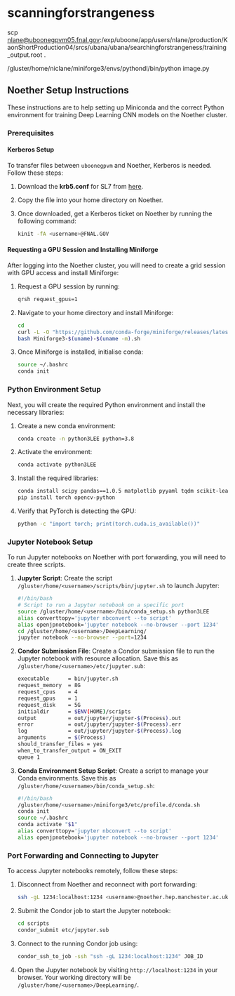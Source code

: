 # scanningforstrangeness

scp nlane@uboonegpvm05.fnal.gov:/exp/uboone/app/users/nlane/production/KaonShortProduction04/srcs/ubana/ubana/searchingforstrangeness/training_output.root .

/gluster/home/niclane/miniforge3/envs/pythondl/bin/python image.py

## Noether Setup Instructions

These instructions are to help setting up Miniconda and the correct Python environment for training Deep Learning CNN models on the Noether cluster.

### Prerequisites

#### Kerberos Setup

To transfer files between `uboonegpvm` and Noether, Kerberos is needed. Follow these steps:

1. Download the **krb5.conf** for SL7 from [here](https://authentication.fnal.gov/krb5conf/).
2. Copy the file into your home directory on Noether.
3. Once downloaded, get a Kerberos ticket on Noether by running the following command:

    ```bash
    kinit -fA <username>@FNAL.GOV
    ```

#### Requesting a GPU Session and Installing Miniforge

After logging into the Noether cluster, you will need to create a grid session with GPU access and install Miniforge:

1. Request a GPU session by running:

    ```bash
    qrsh request_gpus=1
    ```

2. Navigate to your home directory and install Miniforge:

    ```bash
    cd
    curl -L -O "https://github.com/conda-forge/miniforge/releases/latest/download/Miniforge3-$(uname)-$(uname -m).sh"
    bash Miniforge3-$(uname)-$(uname -m).sh
    ```

3. Once Miniforge is installed, initialise conda:

    ```bash
    source ~/.bashrc
    conda init
    ```

### Python Environment Setup

Next, you will create the required Python environment and install the necessary libraries:

1. Create a new conda environment:

    ```bash
    conda create -n python3LEE python=3.8
    ```

2. Activate the environment:

    ```bash
    conda activate python3LEE
    ```

3. Install the required libraries:

    ```bash
    conda install scipy pandas==1.0.5 matplotlib pyyaml tqdm scikit-learn jupyter
    pip install torch opencv-python
    ```

4. Verify that PyTorch is detecting the GPU:

    ```bash
    python -c "import torch; print(torch.cuda.is_available())"
    ```

### Jupyter Notebook Setup

To run Jupyter notebooks on Noether with port forwarding, you will need to create three scripts.

1. **Jupyter Script**: Create the script `/gluster/home/<username>/scripts/bin/jupyter.sh` to launch Jupyter:

    ```bash
    #!/bin/bash
    # Script to run a Jupyter notebook on a specific port
    source /gluster/home/<username>/bin/conda_setup.sh python3LEE
    alias converttopy='jupyter nbconvert --to script'
    alias openjpnotebook='jupyter notebook --no-browser --port 1234'
    cd /gluster/home/<username>/DeepLearning/
    jupyter notebook --no-browser --port=1234
    ```

2. **Condor Submission File**: Create a Condor submission file to run the Jupyter notebook with resource allocation. Save this as `/gluster/home/<username>/etc/jupyter.sub`:

    ```bash
    executable      = bin/jupyter.sh
    request_memory  = 8G
    request_cpus    = 4
    request_gpus    = 1
    request_disk    = 5G
    initialdir      = $ENV(HOME)/scripts
    output          = out/jupyter/jupyter-$(Process).out
    error           = out/jupyter/jupyter-$(Process).err
    log             = out/jupyter/jupyter-$(Process).log
    arguments       = $(Process)
    should_transfer_files = yes
    when_to_transfer_output = ON_EXIT
    queue 1
    ```

3. **Conda Environment Setup Script**: Create a script to manage your Conda environments. Save this as `/gluster/home/<username>/bin/conda_setup.sh`:

    ```bash
    #!/bin/bash
    /gluster/home/<username>/miniforge3/etc/profile.d/conda.sh
    conda init
    source ~/.bashrc
    conda activate "$1"
    alias converttopy='jupyter nbconvert --to script'
    alias openjpnotebook='jupyter notebook --no-browser --port 1234'
    ```

### Port Forwarding and Connecting to Jupyter

To access Jupyter notebooks remotely, follow these steps:

1. Disconnect from Noether and reconnect with port forwarding:

    ```bash
    ssh -gL 1234:localhost:1234 <username>@noether.hep.manchester.ac.uk
    ```

2. Submit the Condor job to start the Jupyter notebook:

    ```bash
    cd scripts
    condor_submit etc/jupyter.sub
    ```

3. Connect to the running Condor job using:

    ```bash
    condor_ssh_to_job -ssh "ssh -gL 1234:localhost:1234" JOB_ID
    ```

4. Open the Jupyter notebook by visiting `http://localhost:1234` in your browser. Your working directory will be `/gluster/home/<username>/DeepLearning/`.